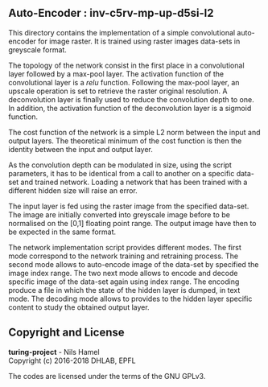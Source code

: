 ## Auto-Encoder : inv-c5rv-mp-up-d5si-l2

This directory contains the implementation of a simple convolutional auto-encoder
for image raster. It is trained using raster images data-sets in
greyscale format.

The topology of the network consist in the first place in a convolutional layer
followed by a max-pool layer. The activation function of the convolutional layer
is a _relu_ function. Following the max-pool layer, an upscale operation is set
to retrieve the raster original resolution. A deconvolution layer is finally
used to reduce the convolution depth to one. In addition, the activation function
of the deconvolution layer is a sigmoid function.

The cost function of the network is a simple L2 norm between the input and output
layers. The theoretical minimum of the cost function is then the identity between
the input and output layer.

As the convolution depth can be modulated in size, using the script parameters,
it has to be identical from a call to another on a specific data-set and trained
network. Loading a network that has been trained with a different hidden size
will raise an error.


The input layer is fed using the raster image from the specified data-set. The
image are initially converted into greyscale image before to be normalised on the
[0,1] floating point range. The output image have then to be expected in the same
format.

The network implementation script provides different modes. The first mode
correspond to the network training and retraining process. The second mode
allows to auto-encode image of the data-set by specified the image index range.
The two next mode allows to encode and decode specific image of the data-set again
using index range. The encoding produce a file in which the state of the hidden
layer is dumped, in text mode. The decoding mode allows to provides to the hidden
layer specific content to study the obtained output layer.

## Copyright and License

**turing-project** - Nils Hamel <br >
Copyright (c) 2016-2018 DHLAB, EPFL

The codes are licensed under the terms of the GNU GPLv3.
